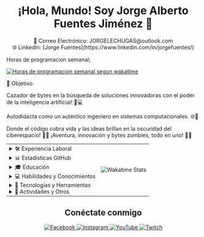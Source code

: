 <!-- Perfil de GitHub -->

<!-- Título del Perfil -->
<h1 align="center">¡Hola, Mundo! Soy Jorge Alberto Fuentes Jiménez 👋</h1>

<!-- Información de Contacto -->
<p align="center">
  📧 Correo Electrónico: JORGELECHUGAS@outlook.com
 <br>
  🌐 LinkedIn: [Jorge Fuentes](https://www.linkedin.com/in/jorgefuentes/)
</p>

Horas de programacion semanal; 

[![Horas de programacion semanal segun wakatime](https://wakatime.com/badge/user/6f6f6821-6016-4d13-8c0e-bef7d4209f98.svg)](https://wakatime.com/@6f6f6821-6016-4d13-8c0e-bef7d4209f98)

<!-- Objetivo -->
🚀 Objetivo
  <p>
   Cazador de bytes en la búsqueda de soluciones innovadoras con el poder de la inteligencia artificial! 🧠💻
  </p>
  <p>
   Autodidacta como un auténtico ingeniero en sistemas computacionales. 🌐🤖
    </p> 
    <p> 
    Donde el código cobra vida y las ideas brillan en la oscuridad del ciberespacio! 🌌🔮 ¡Aventura, innovación y bytes zombies, todo en uno! 🧟✨
</p> 
</details>

   <table>
    <tr>
        <td>
<!-- Experiencia Laboral -->
<details>
  <summary>🛠️ Experiencia Laboral</summary>

  <h3>Desarrollador web FullStack | Procuraduría Federal del Trabajo (PROFEDET)</h3>
  <p>
    <strong>Julio/2023 - Actualmente</strong><br>
    Desarrollo de intranet para PROFEDET, utilizando herramientas como PHP, Apache, MySQL, Joomla, XAMPP, Windows Server, VSC. Manejo de máquinas virtuales con LINUX.
  </p>

  <h3>Desarrollador web | Independiente</h3>
  <p>
    <strong>Actualmente</strong><br>
    Proporciono soluciones tecnológicas para diferentes microempresas, incluyendo el desarrollo de páginas web y sitios web con herramientas como Whatsappforms y Hosting en Firebase de Google. Algunos proyectos se encuentran en [GitHub.com/LechugasJorge](https://github.com/LechugasJorge).
  </p>

  <h3>Capturista y generador de Bases de Datos | Contraloría Del. Cuauhtémoc</h3>
  <p>
    <strong>2017-2018</strong><br>
    Desarrollé una página con una API de Google para la creación de texto a partir de voz y para la lectura de texto, facilitando la captura de datos en la contraloría.
  </p>
</details>

<!-- Estadísticas GitHub -->
<details>
  <summary>📊 Estadísticas GitHub</summary>

  ![Anurag's GitHub stats](https://github-readme-stats.vercel.app/api?username=LechugasJorge&show_icons=true&theme=dark)
</details>

<!-- Educación -->
<details>
  <summary>🎓 Educación</summary>

  <h3>Ingeniería Sistemas en Informática | Universidad Del Distrito Federal (UDF)</h3>
  <p>
    <strong>2020 - Actual</strong><br>
    🖥️ Estudio de Back End y Front End, exploración del uso de CMS y sistemas de gestión de bases de datos (GBD), creación de servidores bajo diversas metodologías.
  </p>

  <h3>Técnico en Programación | CETIS no. 4</h3>
  <p>
    <strong>2014 - 2018</strong><br>
    🧑‍💻 Aprendizaje de las bases de la programación con lenguajes como C, Java, HTML, CSS y JS. Desarrollo de copias de videojuegos como PACMAN, SNAKE, MARIO BROS, DOOM.
  </p>
</details>

<!-- Habilidades y Conocimientos -->
<details>
  <summary>💻 Habilidades y Conocimientos</summary>

  | Categoría                   | Habilidades y Conocimientos                                                  |
  | --------------------------- | ------------------------------------------------------------------------------ |
  | Desarrollo Web              | HTML, CSS, JavaScript, XML, Node.js, React ⚛️, Vue.js 🖖                      |
  | Lenguajes de Programación   | Java SE ☕, Python 🐍, C 🤖, C# ⚙️, Dart (Flutter) 🦋, PHP 🚀                   |
  | Tecnologías Web             | Apache 🌐, Markdown                                                          |
  | Bases de Datos              | SQL 🛢️, NoSQL 📊, MariaDB, MongoDB, MySQL                                    |
  | Otros                       | Uso de Unity 🎮, Arduino 🤖, Creación de Servidores 🌐, Mantenimiento de Computadoras 💻, Conocimiento y Dominio de IA 🤖 |
  | Sistemas Operativos         | Linux 🐧, Windows 🪟, iOS 🍏                                                 |
  | Idiomas                     | Inglés (Nivel 2 de 3, comprobable) 🌐                                         |
  | CMS                         | WordPress, Joomla, Wix                                                      |
  | SGBD                        | MySQL, MariaDB                                                              |
</details>

<!-- Tecnologías y Herramientas -->
<details>
  <summary>🚀 Tecnologías y Herramientas</summary>

  <!-- Lenguajes de Programación -->
  <h2 align="left">Lenguajes de Programación</h2>
  <p align="left">
  <a href="https://www.cprogramming.com/" target="_blank" rel="noreferrer">
    <img src="https://raw.githubusercontent.com/devicons/devicon/master/icons/c/c-original.svg" alt="c" width="40" height="40"/>
  </a>
  <a href="https://www.w3schools.com/cpp/" target="_blank" rel="noreferrer">
    <img src="https://raw.githubusercontent.com/devicons/devicon/master/icons/cplusplus/cplusplus-original.svg" alt="cplusplus" width="40" height="40"/>
  </a>
  <a href="https://www.w3schools.com/cs/" target="_blank" rel="noreferrer">
    <img src="https://raw.githubusercontent.com/devicons/devicon/master/icons/csharp/csharp-original.svg" alt="csharp" width="40" height="40"/>
  </a>
  <a href="https://dart.dev" target="_blank" rel="noreferrer">
    <img src="https://www.vectorlogo.zone/logos/dartlang/dartlang-icon.svg" alt="dart" width="40" height="40"/>
  </a>
  <a href="https://java.com" target="_blank" rel="noreferrer">
    <img src="https://raw.githubusercontent.com/devicons/devicon/master/icons/java/java-original.svg" alt="java" width="40" height="40"/>
  </a>
  <a href="https://kotlinlang.org" target="_blank" rel="noreferrer">
    <img src="https://www.vectorlogo.zone/logos/kotlinlang/kotlinlang-icon.svg" alt="kotlin" width="40" height="40"/>
  </a>
  <a href="https://www.python.org" target="_blank" rel="noreferrer">
    <img src="https://raw.githubusercontent.com/devicons/devicon/master/icons/python/python-original.svg" alt="python" width="40" height="40"/>
  </a>
  <a href="https://www.typescriptlang.org/" target="_blank" rel="noreferrer">
    <img src="https://raw.githubusercontent.com/devicons/devicon/master/icons/typescript/typescript-original.svg" alt="typescript" width="40" height="40"/>
  </a>
<a href="https://www.w3.org/html/" target="_blank" rel="noreferrer"> <img src="https://raw.githubusercontent.com/devicons/devicon/master/icons/html5/html5-original-wordmark.svg" alt="html5" width="40" height="40"/> </a> <a href="https://developer.mozilla.org/en-US/docs/Web/JavaScript" target="_blank" rel="noreferrer"> <img src="https://raw.githubusercontent.com/devicons/devicon/master/icons/javascript/javascript-original.svg" alt="javascript" width="40" height="40"/> </a>
    
</p>




  <!-- Herramientas de Desarrollo -->
  <h2 align="left">Herramientas de Desarrollo</h2>
<p align="left">
  <a href="https://getbootstrap.com" target="_blank" rel="noreferrer">
    <img src="https://raw.githubusercontent.com/devicons/devicon/master/icons/bootstrap/bootstrap-plain-wordmark.svg" alt="bootstrap" width="40" height="40"/>
  </a>
  <a href="https://git-scm.com/" target="_blank" rel="noreferrer">
    <img src="https://www.vectorlogo.zone/logos/git-scm/git-scm-icon.svg" alt="git" width="40" height="40"/>
  </a>
  <a href="https://nodejs.org" target="_blank" rel="noreferrer">
    <img src="https://raw.githubusercontent.com/devicons/devicon/master/icons/nodejs/nodejs-original-wordmark.svg" alt="nodejs" width="40" height="40"/>
  </a>
  <a href="https://reactjs.org/" target="_blank" rel="noreferrer">
    <img src="https://raw.githubusercontent.com/devicons/devicon/master/icons/react/react-original-wordmark.svg" alt="react" width="40" height="40"/>
  </a>
  <!-- Agrega más herramientas según sea necesario -->
   <a href="https://vuetifyjs.com/en/" target="_blank" rel="noreferrer"> <img src="https://bestofjs.org/logos/vuetify.svg" alt="vuetify" width="40" height="40"/> </a>
   <a href="https://angular.io" target="_blank" rel="noreferrer"> <img src="https://angular.io/assets/images/logos/angular/angular.svg" alt="angular" width="40" height="40"/> </a>

</p>

  <!-- Herramientas de Diseño -->
  <h2 align="left">Herramientas de Diseño</h2>
  <p align="left">
     <a href="https://tailwindcss.com/" target="_blank" rel="noreferrer"> <img src="https://www.vectorlogo.zone/logos/tailwindcss/tailwindcss-icon.svg" alt="tailwind" width="40" height="40"/> </a>
  <a href="https://www.blender.org/" target="_blank" rel="noreferrer">
    <img src="https://download.blender.org/branding/community/blender_community_badge_white.svg" alt="blender" width="40" height="40"/>
  </a>
  <a href="https://www.figma.com/" target="_blank" rel="noreferrer">
    <img src="https://www.vectorlogo.zone/logos/figma/figma-icon.svg" alt="figma" width="40" height="40"/>
  </a>
  <a href="https://www.firebase.google.com/" target="_blank" rel="noreferrer">
    <img src="https://www.vectorlogo.zone/logos/firebase/firebase-icon.svg" alt="firebase" width="40" height="40"/>
  </a>
  <a href="https://www.framer.com/" target="_blank" rel="noreferrer">
    <img src="https://www.vectorlogo.zone/logos/framer/framer-icon.svg" alt="framer" width="40" height="40"/>
  </a>
  <a href="https://www.adobe.com/in/products/illustrator.html" target="_blank" rel="noreferrer">
    <img src="https://www.vectorlogo.zone/logos/adobe_illustrator/adobe_illustrator-icon.svg" alt="illustrator" width="40" height="40"/>
  </a>
  <!-- Agrega más herramientas según sea necesario -->
     <a href="https://www.adobe.com/products/xd.html" target="_blank" rel="noreferrer"> <img src="https://cdn.worldvectorlogo.com/logos/adobe-xd.svg" alt="xd" width="40" height="40"/> </a> </p>
</p>

<h3 align="left">Otras Tecnologias:</h3>
<p align="left"> <a href="https://developer.android.com" target="_blank" rel="noreferrer"> <img src="https://raw.githubusercontent.com/devicons/devicon/master/icons/android/android-original-wordmark.svg" alt="android" width="40" height="40"/> </a>  <a href="https://www.arduino.cc/" target="_blank" rel="noreferrer"> <img src="https://cdn.worldvectorlogo.com/logos/arduino-1.svg" alt="arduino" width="40" height="40"/> </a> <a href="https://aws.amazon.com" target="_blank" rel="noreferrer"> <img src="https://raw.githubusercontent.com/devicons/devicon/master/icons/amazonwebservices/amazonwebservices-original-wordmark.svg" alt="aws" width="40" height="40"/> </a><a href="https://cassandra.apache.org/" target="_blank" rel="noreferrer"> <img src="https://www.vectorlogo.zone/logos/apache_cassandra/apache_cassandra-icon.svg" alt="cassandra" width="40" height="40"/> </a> <a href="https://www.w3schools.com/css/" target="_blank" rel="noreferrer"> <img src="https://raw.githubusercontent.com/devicons/devicon/master/icons/css3/css3-original-wordmark.svg" alt="css3" width="40" height="40"/> </a> <a href="https://flutter.dev" target="_blank" rel="noreferrer"> <img src="https://www.vectorlogo.zone/logos/flutterio/flutterio-icon.svg" alt="flutter" width="40" height="40"/> </a> <a href="https://git-scm.com/" target="_blank" rel="noreferrer"> <img src="https://www.vectorlogo.zone/logos/git-scm/git-scm-icon.svg" alt="git" width="40" height="40"/> </a>  <a href="https://www.linux.org/" target="_blank" rel="noreferrer"> <img src="https://raw.githubusercontent.com/devicons/devicon/master/icons/linux/linux-original.svg" alt="linux" width="40" height="40"/> </a> <a href="https://mariadb.org/" target="_blank" rel="noreferrer"> <img src="https://www.vectorlogo.zone/logos/mariadb/mariadb-icon.svg" alt="mariadb" width="40" height="40"/> </a> <a href="https://www.mongodb.com/" target="_blank" rel="noreferrer"> <img src="https://raw.githubusercontent.com/devicons/devicon/master/icons/mongodb/mongodb-original-wordmark.svg" alt="mongodb" width="40" height="40"/> </a> <a href="https://www.microsoft.com/en-us/sql-server" target="_blank" rel="noreferrer"> <img src="https://www.svgrepo.com/show/303229/microsoft-sql-server-logo.svg" alt="mssql" width="40" height="40"/> </a> <a href="https://www.mysql.com/" target="_blank" rel="noreferrer"> <img src="https://raw.githubusercontent.com/devicons/devicon/master/icons/mysql/mysql-original-wordmark.svg" alt="mysql" width="40" height="40"/> </a> <a href="https://nextjs.org/" target="_blank" rel="noreferrer"> <img src="https://cdn.worldvectorlogo.com/logos/nextjs-2.svg" alt="nextjs" width="40" height="40"/> </a> <a href="https://developer.apple.com/library/archive/documentation/Cocoa/Conceptual/ProgrammingWithObjectiveC/Introduction/Introduction.html" target="_blank" rel="noreferrer"> <img src="https://www.vectorlogo.zone/logos/apple_objectivec/apple_objectivec-icon.svg" alt="objectivec" width="40" height="40"/> </a> <a href="https://www.oracle.com/" target="_blank" rel="noreferrer"> <img src="https://raw.githubusercontent.com/devicons/devicon/master/icons/oracle/oracle-original.svg" alt="oracle" width="40" height="40"/> </a> <a href="https://www.photoshop.com/en" target="_blank" rel="noreferrer"> <img src="https://raw.githubusercontent.com/devicons/devicon/master/icons/photoshop/photoshop-line.svg" alt="photoshop" width="40" height="40"/> </a> <a href="https://www.php.net" target="_blank" rel="noreferrer"> <img src="https://raw.githubusercontent.com/devicons/devicon/master/icons/php/php-original.svg" alt="php" width="40" height="40"/> </a> <a href="https://www.postgresql.org" target="_blank" rel="noreferrer"> <img src="https://raw.githubusercontent.com/devicons/devicon/master/icons/postgresql/postgresql-original-wordmark.svg" alt="postgresql" width="40" height="40"/> </a> <a href="https://sass-lang.com" target="_blank" rel="noreferrer"> <img src="https://raw.githubusercontent.com/devicons/devicon/master/icons/sass/sass-original.svg" alt="sass" width="40" height="40"/> </a> <a href="https://www.sqlite.org/" target="_blank" rel="noreferrer"> <img src="https://www.vectorlogo.zone/logos/sqlite/sqlite-icon.svg" alt="sqlite" width="40" height="40"/> </a> <a href="https://developer.apple.com/swift/" target="_blank" rel="noreferrer"> <img src="https://raw.githubusercontent.com/devicons/devicon/master/icons/swift/swift-original.svg" alt="swift" width="40" height="40"/> </a> <a href="https://unity.com/" target="_blank" rel="noreferrer"> <img src="https://www.vectorlogo.zone/logos/unity3d/unity3d-icon.svg" alt="unity" width="40" height="40"/> </a> <a href="https://unrealengine.com/" target="_blank" rel="noreferrer"> <img src="https://raw.githubusercontent.com/kenangundogan/fontisto/036b7eca71aab1bef8e6a0518f7329f13ed62f6b/icons/svg/brand/unreal-engine.svg" alt="unreal" width="40" height="40"/> </a>
</details>
<!-- Actividades y Otros -->
<details>
  <summary>🌟 Actividades y Otros</summary>
  <p>
    Actualmente estoy a punto de iniciar mi especialidad en Informática, asistiendo los fines de semana. Trabajo de delivery con Uber Eats cuando tengo tiempo libre y realizo mi servicio universitario, el cual puedo cambiar de horario para conseguir un trabajo. Amo patinar en skate y programar, estoy entusiasmado por generar soluciones tecnológicas de gran impacto social. También disfruto mucho de la edición de video y generación de contenido.
  </p>
</details>
</td>
        <td><img src="https://wakatime.com/share/@Lechugas/c957bc9b-ee41-44b7-b1df-d192970c2356.svg" alt="Wakatime Stats" width="800" height="400">
</td>
    </tr>
    </table>



<!-- Redes Sociales -->
<h2 align="center">Conéctate conmigo</h2>
<p align="center">
  <!-- Facebook -->
  <a href="https://www.facebook.com/profile.php?id=61550480867105">
    <img src="https://img.shields.io/badge/Facebook-%231877F2?style=for-the-badge&logo=Facebook&logoColor=white" alt="Facebook">
  </a>

  <!-- Instagram -->
  <a href="https://www.instagram.com/lettuches/">
    <img src="https://img.shields.io/badge/Instagram-%23E4405F?style=for-the-badge&logo=Instagram&logoColor=white" alt="Instagram">
  </a>

  <!-- YouTube -->
  <a href="https://www.youtube.com/channel/UCCVH3mvZFNs9vZQP_3PL_jw">
    <img src="https://img.shields.io/badge/YouTube-%23FF0000?style=for-the-badge&logo=YouTube&logoColor=white" alt="YouTube">
  </a>

  <!-- Twitch -->
  <a href="https://www.twitch.tv/lechugaslettuches">
    <img src="https://img.shields.io/badge/Twitch-%239146FF?style=for-the-badge&logo=Twitch&logoColor=white" alt="Twitch">
  </a>
</p>
